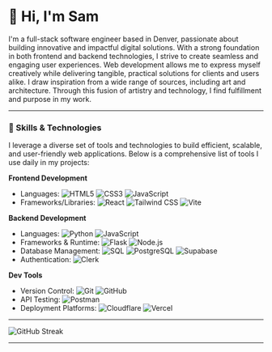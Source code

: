 # 👋 Hi, I'm Sam

I'm a full-stack software engineer based in Denver, passionate about building innovative and impactful digital solutions. With a strong foundation in both frontend and backend technologies, I strive to create seamless and engaging user experiences. Web development allows me to express myself creatively while delivering tangible, practical solutions for clients and users alike. I draw inspiration from a wide range of sources, including art and architecture. Through this fusion of artistry and technology, I find fulfillment and purpose in my work.

---
 ### 🧰 Skills & Technologies

I leverage a diverse set of tools and technologies to build efficient, scalable, and user-friendly web applications. Below is a comprehensive list of tools I use daily in my projects:

**Frontend Development**
- Languages: ![HTML5](https://img.shields.io/badge/-HTML5-E34F26?style=flat&logo=html5&logoColor=white) ![CSS3](https://img.shields.io/badge/-CSS3-1572B6?style=flat&logo=css3&logoColor=white) ![JavaScript](https://img.shields.io/badge/-JavaScript-F7DF1E?style=flat&logo=javascript&logoColor=black)
- Frameworks/Libraries: ![React](https://img.shields.io/badge/-React-61DAFB?style=flat&logo=react&logoColor=black) ![Tailwind CSS](https://img.shields.io/badge/-Tailwind%20CSS-38B2AC?style=flat&logo=tailwind-css&logoColor=white) ![Vite](https://img.shields.io/badge/-Vite-646CFF?style=flat&logo=vite&logoColor=white)

**Backend Development** 
- Languages: ![Python](https://img.shields.io/badge/-Python-3776AB?style=flat&logo=python&logoColor=white) ![JavaScript](https://img.shields.io/badge/-JavaScript-F7DF1E?style=flat&logo=javascript&logoColor=black)
- Frameworks & Runtime: ![Flask](https://img.shields.io/badge/-Flask-000000?style=flat&logo=flask&logoColor=white) ![Node.js](https://img.shields.io/badge/-Node.js-339933?style=flat&logo=node.js&logoColor=white)
- Database Management: ![SQL](https://img.shields.io/badge/-SQL-003B57?style=flat&logo=database&logoColor=white) ![PostgreSQL](https://img.shields.io/badge/-PostgreSQL-4169E1?style=flat&logo=postgresql&logoColor=white) ![Supabase](https://img.shields.io/badge/-Supabase-3FCF8E?style=flat&logo=supabase&logoColor=white)
- Authentication: ![Clerk](https://img.shields.io/badge/-Clerk-3D3D3D?style=flat&logo=clerk&logoColor=white)

**Dev Tools**
- Version Control: ![Git](https://img.shields.io/badge/-Git-F05032?style=flat&logo=git&logoColor=white) ![GitHub](https://img.shields.io/badge/-GitHub-181717?style=flat&logo=github&logoColor=white)
- API Testing: ![Postman](https://img.shields.io/badge/-Postman-FF6C37?style=flat&logo=postman&logoColor=white)
- Deployment Platforms: ![Cloudflare](https://img.shields.io/badge/-Cloudflare-F38020?style=flat&logo=cloudflare&logoColor=white) ![Vercel](https://img.shields.io/badge/-Vercel-000000?style=flat&logo=vercel&logoColor=white)

---

![GitHub Streak](https://github-readme-streak-stats.herokuapp.com/?user=samanthacabrera&theme=default)

---
